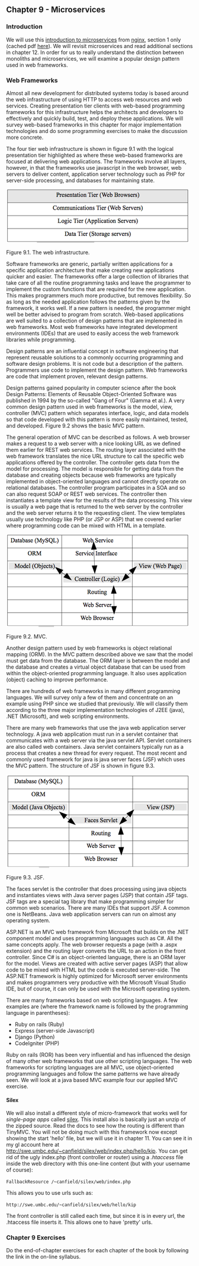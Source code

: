  

## Chapter 9 - Microservices
### Introduction

We will use this [introduction to microservices](https://www.nginx.com/blog/introduction-to-microservices) from [nginx](https://www.nginx.com/), section 1 only (cached pdf [here](../Microservices_Designing_Deploying.pdf)). We will revisit microservices and read additional sections in chapter 12.  In order for us to really understand the distinction between monoliths and microservices, we will examine a popular design pattern used in web frameworks.

### Web Frameworks

Almost all new development for distributed systems today is based around the web infrastructure of using HTTP to access web resources and web services. Creating presentation tier clients with web-based programming frameworks for this infrastructure helps the architects and developers to effectively and quickly build, test, and deploy these applications.
We will survey web-based frameworks in this chapter for major implementation technologies and do some programming exercises to make the discussion more concrete.

The four tier web infrastructure is shown in figure 9.1 with the logical presentation tier highlighted as where these web-based frameworks are focused at delivering web applications. The frameworks involve all layers, however, in that the frameworks use javascript in the web browser, web servers to deliver content, application server technology such as PHP for server-side processing, and databases for maintaining state.

![The web infrastructure](is651-images/f9-1_opt.png)

Figure 9.1. The web infrastructure. 

Software frameworks are generic, partially written applications for a specific application architecture that make creating new applications quicker and easier. The frameworks offer a large collection of libraries that take care of all the routine programming tasks and leave the programmer to implement the custom functions that are required for the new application. This makes programmers much more productive, but removes flexibility. So as long as the needed application follows the patterns given by the framework, it works well. If a new pattern is needed, the programmer might well be better advised to program from scratch. Web-based applications are well suited to a collection of design patterns that are implemented in web frameworks. Most web frameworks have integrated development environments (IDEs) that are used to easily access the web framework libraries while programming.

Design patterns are an influential concept in software engineering that represent reusable solutions to a commonly occurring programming and software design problems. It is not code but a description of the pattern. Programmers use code to implement the design pattern. Web frameworks are code that implement proven, relevant design patterns.

Design patterns gained popularity in computer science after the book Design Patterns: Elements of Reusable Object-Oriented Software was published in 1994 by the so-called "Gang of Four" (Gamma et al.). A very common design pattern used in web frameworks is the model, view,
controller (MVC) pattern which separates interface, logic, and data models so that code developed with this pattern is more easily maintained, tested, and developed. Figure 9.2 shows the basic MVC pattern.

The general operation of MVC can be described as follows. A web browser makes a request to a web server with a nice looking URL as we defined them earlier for REST web services. The routing layer associated with the web framework translates the nice URL structure to call the specific web applications offered by the controller. The controller gets data from the model for processing. The model is responsible for getting data from the database and creating objects because web frameworks are typically implemented in object-oriented languages and cannot directly operate on relational databases. The controller program participates in a SOA and so can also request SOAP or REST web services. The controller then instantiates a template view for the results of the data processing. This view is usually a web page that is returned to the web server by the controller and the web server returns it to the requesting client. The view templates usually use technology like PHP (or JSP or ASP) that we covered earlier where programming code can be mixed with HTML in a template.

![MVC](is651-images/f9-2_opt.png)

Figure 9.2. MVC. 

Another design pattern used by web frameworks is object relational mapping (ORM). In the MVC pattern described above we saw that the model must get data from the database. The ORM layer is between the model and the database and creates a virtual object database that can be used from within the object-oriented programming language. It also uses application (object) caching to improve performance.

There are hundreds of web frameworks in many different programming languages. We will survey only a few of them and concentrate on an example using PHP since we studied that previously. We will classify them according to the three major implementation technologies of J2EE (java), .NET (Microsoft), and web scripting environments.

There are many web frameworks that use the java web application server technology. A java web application must run in a servlet container that communicates with a web server via the java servlet API. Servlet containers are also called web containers. Java servlet containers typically run as a process that creates a new thread for every request.
The most recent and commonly used framework for java is java server faces (JSF) which uses the MVC pattern. The structure of JSF is shown in figure 9.3.

![JSF](is651-images/f9-3_opt.png)

Figure 9.3. JSF. 

The faces servlet is the controller that does processing using java objects and instantiates views with Java server pages (JSP) that contain JSF tags. JSF tags are a special tag library that make programming simpler for common web scenarios. There are many IDEs that support JSF.
A common one is NetBeans. Java web application servers can run on almost any operating system.

ASP.NET is an MVC web framework from Microsoft that builds on the .NET component model and uses programming languages such as C#. All the same concepts apply. The web browser requests a page (with a .aspx extension)
and the routing layer converts the URL to an action in the front controller. Since C# is an object-oriented language, there is an ORM layer for the model. Views are created with active server pages (ASP)
that allow code to be mixed with HTML but the code is executed server-side. The ASP.NET framework is highly optimized for Microsoft server environments and makes programmers very productive with the Microsoft Visual Studio IDE, but of course, it can only be used with the Microsoft operating system.

There are many frameworks based on web scripting languages. A few examples are (where the framework name is followed by the programming language in parentheses):

-   Ruby on rails (Ruby)
-   Express (server-side Javascript)
-   Django (Python)
-   CodeIgniter (PHP)

Ruby on rails (ROR) has been very influential and has influenced the design of many other web frameworks that use other scripting languages. The web frameworks for scripting languages are all MVC, use object-oriented programming languages and follow the same patterns we have already seen. We will look at a java based MVC example four our applied MVC exercise.  

#### Silex

We will also install a different style of micro-framework that works well for <em>single-page apps</em> called [silex](http://silex.sensiolabs.org/).  This install also is basically just an unzip of the zipped source.  Read the docs to see how the routing is different than TinyMVC.  You will not be doing much with this framework now except showing the start 'hello' file, but we will use it in chapter 11. You can see it in my gl account here at http://swe.umbc.edu/~canfield/silex/web/index.php/hello/kip. You can get rid of the ugly index.php (front controller or router) using a <em>.htaccess</em> file inside the web directory with this one-line content (but with your username of course):

`FallbackResource /~canfield/silex/web/index.php`

This allows you to use urls such as:

`http://swe.umbc.edu/~canfield/silex/web/hello/kip` 

The front controller is still called each time, but since it is in every url, the .htaccess file inserts it. This allows one to have 'pretty' urls.


### Chapter 9 Exercises

Do the end-of-chapter exercises for each chapter of the book by following the link in the on-line syllabus.
